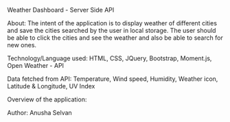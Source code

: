 Weather Dashboard - Server Side API

About: The intent of the application is to display weather of different cities and save the cities searched by the user in local storage. The user should be able to click the cities and see the weather and also be able to search for new ones. 

Technology/Language used:
 HTML,
 CSS,
 JQuery,
 Bootstrap,
 Moment.js,
 Open Weather - API

Data fetched from API:
 Temperature,
 Wind speed,
 Humidity,
 Weather icon,
 Latitude & Longitude,
 UV Index

 Overview of the application:



 Author: Anusha Selvan